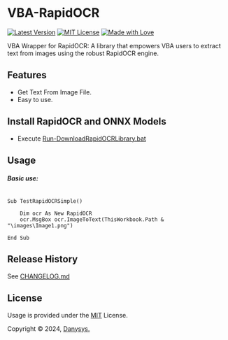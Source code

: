 # VBA-RapidOCR

[![Latest Version](https://img.shields.io/badge/Latest-v1.0.0-green.svg)]()
[![MIT License](https://img.shields.io/github/license/mashape/apistatus.svg)]()
[![Made with Love](https://img.shields.io/badge/Made%20with-%E2%9D%A4-red.svg?colorB=e31b23)]()

VBA Wrapper for RapidOCR: A library that empowers VBA users to extract text from images using the robust RapidOCR engine.

## Features

* Get Text From Image File.
* Easy to use.

## Install RapidOCR and ONNX Models

* Execute [Run-DownloadRapidOCRLibrary.bat](Run-DownloadRapidOCRLibrary.bat)

## Usage

##### Basic use:

```VB

Sub TestRapidOCRSimple()

    Dim ocr As New RapidOCR
    ocr.MsgBox ocr.ImageToText(ThisWorkbook.Path & "\images\Image1.png")
 
End Sub

```

<!-- ##### More examples [here.](/Examples) -->

## Release History

See [CHANGELOG.md](CHANGELOG.md)

<!-- ## Acknowledgments & Credits -->

## License

Usage is provided under the [MIT](https://choosealicense.com/licenses/mit/) License.

Copyright © 2024, [Danysys.](https://www.danysys.com)